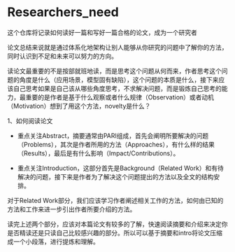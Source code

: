 # Researchers_need
这个仓库将记录如何读好一篇和写好一篇合格的论文，成为一个研究者

论文总结来说就是通过体系化地架构让别人能够从你研究的问题中了解你的方法，同时认识到不足和未来可以努力的方向。

读论文最重要的不是按部就班地读，而是思考这个问题从何而来，作者思考这个问题的角度是什么（应用场景，模型固有缺陷），这个问题的本质是什么，接下来应该自己思考如果是自己该从哪些角度思考，不求解决问题，而是锻炼自己思考的能力，最重要的是作者是基于什么观察或者什么规律（Observation）或者动机（Motivation）想到了用这个方法，novelty是什么？

1、如何阅读论文

- 重点关注Abstract，摘要通常由PARI组成，首先会阐明所要解决的问题（Problems），其次是作者所用的方法（Approaches），有什么样的结果（Results），最后是有什么影响（Impact/Contributions）。

- 重点关注Introduction，这部分首先是Background（Related Work）和有待解决的问题，接下来是作者为了解决这个问题提出的方法以及全文的结构安排。

对于Related Work部分，我们应该学习作者阐述相关工作的方法，如何由已知的方法和工作来进一步引出作者所要介绍的方法。

读完上述两个部分，应该对本篇论文有较多的了解，快速阅读摘要和介绍来决定你是否精读还是只读自己比较感兴趣的部分。所以可以基于摘要和intro将论文压缩成一个小段落，进行提炼和理解。


